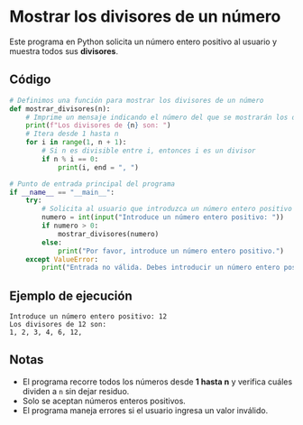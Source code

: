 # Mostrar los divisores de un número

Este programa en Python solicita un número entero positivo al usuario y muestra todos sus **divisores**.

## Código

```python
# Definimos una función para mostrar los divisores de un número
def mostrar_divisores(n):
    # Imprime un mensaje indicando el número del que se mostrarán los divisores
    print(f"Los divisores de {n} son: ")
    # Itera desde 1 hasta n
    for i in range(1, n + 1):
        # Si n es divisible entre i, entonces i es un divisor
        if n % i == 0:
            print(i, end = ", ")

# Punto de entrada principal del programa
if __name__ == "__main__":
    try:
        # Solicita al usuario que introduzca un número entero positivo
        numero = int(input("Introduce un número entero positivo: "))
        if numero > 0:
            mostrar_divisores(numero)
        else:
            print("Por favor, introduce un número entero positivo.")
    except ValueError:
        print("Entrada no válida. Debes introducir un número entero positivo.")
```

## Ejemplo de ejecución

```
Introduce un número entero positivo: 12
Los divisores de 12 son:
1, 2, 3, 4, 6, 12,
```

## Notas
- El programa recorre todos los números desde **1 hasta n** y verifica cuáles dividen a `n` sin dejar residuo.
- Solo se aceptan números enteros positivos.
- El programa maneja errores si el usuario ingresa un valor inválido.
